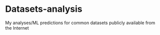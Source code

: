 # Datasets-analysis
My analyses/ML predictions for common datasets publicly available from the Internet
